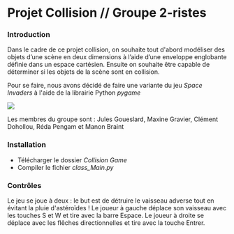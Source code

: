 # Projet Collision // Groupe 2-ristes

### Introduction

Dans le cadre de ce projet collision, on souhaite tout d'abord modéliser des objets d’une scène en deux dimensions à l’aide d’une enveloppe englobante définie dans un espace cartésien. Ensuite on souhaite être capable de déterminer si les objets de la scène sont en collision. 

Pour se faire, nous avons décidé de faire une variante du jeu *Space Invaders* à l'aide de la librairie Python *pygame*

![](https://github.com/Max-Ine33/projet-collision-2ristes/blob/main/Collision%20Game/data/background.jpg)

Les membres du groupe sont : Jules Goueslard, Maxine Gravier, Clément Dohollou, Réda Pengam et Manon Braint

### Installation

- Télécharger le dossier *Collision Game*
- Compiler le fichier *class_Main.py*

### Contrôles

Le jeu se joue à deux : le but est de détruire le vaisseau adverse tout en évitant la pluie d'astéroïdes ! Le joueur à gauche déplace son vaisseau avec les touches S et W et tire avec la barre Espace. Le joueur à droite se déplace avec les flêches directionnelles et tire avec la touche Entrer.
